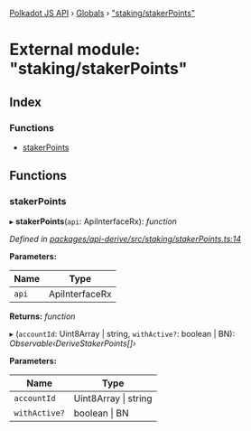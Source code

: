 [Polkadot JS API](../README.md) › [Globals](../globals.md) › ["staking/stakerPoints"](_staking_stakerpoints_.md)

# External module: "staking/stakerPoints"

## Index

### Functions

* [stakerPoints](_staking_stakerpoints_.md#stakerpoints)

## Functions

###  stakerPoints

▸ **stakerPoints**(`api`: ApiInterfaceRx): *function*

*Defined in [packages/api-derive/src/staking/stakerPoints.ts:14](https://github.com/polkadot-js/api/blob/bb08ac4a28/packages/api-derive/src/staking/stakerPoints.ts#L14)*

**Parameters:**

Name | Type |
------ | ------ |
`api` | ApiInterfaceRx |

**Returns:** *function*

▸ (`accountId`: Uint8Array | string, `withActive?`: boolean | BN): *Observable‹DeriveStakerPoints[]›*

**Parameters:**

Name | Type |
------ | ------ |
`accountId` | Uint8Array &#124; string |
`withActive?` | boolean &#124; BN |
